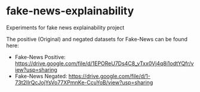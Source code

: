 # fake-news-explainability
Experiments for fake news explainability project

The positive (Original) and negated datasets for Fake-News can be found here:
* Fake-News Positive: https://drive.google.com/file/d/1EPOReU7Ds4C8_vTxx0Vj4q8i1odtYQfr/view?usp=sharing
* Fake-News Negated: https://drive.google.com/file/d/1-73t2IIrQcJojYsVo77XPmnKe-CcuYoB/view?usp=sharing

